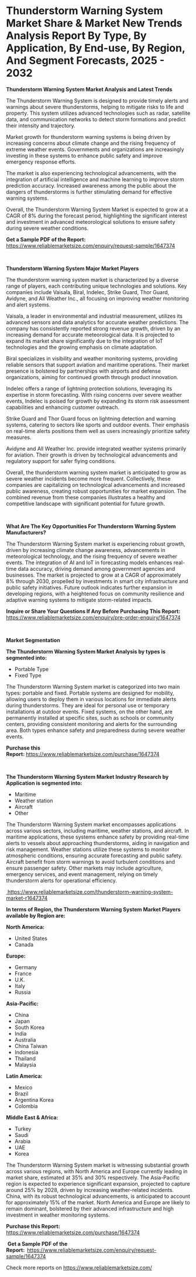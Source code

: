 <p><h1>Thunderstorm Warning System Market Share & Market New Trends Analysis Report By Type, By Application, By End-use, By Region, And Segment Forecasts, 2025 - 2032</h1></p><p><strong>Thunderstorm Warning System Market Analysis and Latest Trends</strong></p>
<p><p>The Thunderstorm Warning System is designed to provide timely alerts and warnings about severe thunderstorms, helping to mitigate risks to life and property. This system utilizes advanced technologies such as radar, satellite data, and communication networks to detect storm formations and predict their intensity and trajectory. </p><p>Market growth for thunderstorm warning systems is being driven by increasing concerns about climate change and the rising frequency of extreme weather events. Governments and organizations are increasingly investing in these systems to enhance public safety and improve emergency response efforts. </p><p>The market is also experiencing technological advancements, with the integration of artificial intelligence and machine learning to improve storm prediction accuracy. Increased awareness among the public about the dangers of thunderstorms is further stimulating demand for effective warning systems. </p><p>Overall, the Thunderstorm Warning System Market is expected to grow at a CAGR of 8% during the forecast period, highlighting the significant interest and investment in advanced meteorological solutions to ensure safety during severe weather conditions.</p></p>
<p><strong>Get a Sample PDF of the Report:&nbsp;</strong> <a href="https://www.reliablemarketsize.com/enquiry/request-sample/1647374?utm_campaign=3447&utm_medium=2&utm_source=Github&utm_content=ia&utm_term=10042025&utm_id=thunderstorm-warning-system">https://www.reliablemarketsize.com/enquiry/request-sample/1647374</a></p>
<p>&nbsp;</p>
<p><strong>Thunderstorm Warning System Major Market Players</strong></p>
<p><p>The thunderstorm warning system market is characterized by a diverse range of players, each contributing unique technologies and solutions. Key companies include Vaisala, Biral, Indelec, Strike Guard, Thor Guard, Avidyne, and All Weather Inc., all focusing on improving weather monitoring and alert systems.</p><p>Vaisala, a leader in environmental and industrial measurement, utilizes its advanced sensors and data analytics for accurate weather predictions. The company has consistently reported strong revenue growth, driven by an increasing demand for accurate meteorological data. It is projected to expand its market share significantly due to the integration of IoT technologies and the growing emphasis on climate adaptation.</p><p>Biral specializes in visibility and weather monitoring systems, providing reliable sensors that support aviation and maritime operations. Their market presence is bolstered by partnerships with airports and defense organizations, aiming for continued growth through product innovation.</p><p>Indelec offers a range of lightning protection solutions, leveraging its expertise in storm forecasting. With rising concerns over severe weather events, Indelec is poised for growth by expanding its storm risk assessment capabilities and enhancing customer outreach.</p><p>Strike Guard and Thor Guard focus on lightning detection and warning systems, catering to sectors like sports and outdoor events. Their emphasis on real-time alerts positions them well as users increasingly prioritize safety measures.</p><p>Avidyne and All Weather Inc. provide integrated weather systems primarily for aviation. Their growth is driven by technological advancements and regulatory support for safer flying conditions.</p><p>Overall, the thunderstorm warning system market is anticipated to grow as severe weather incidents become more frequent. Collectively, these companies are capitalizing on technological advancements and increased public awareness, creating robust opportunities for market expansion. The combined revenue from these companies illustrates a healthy and competitive landscape with significant potential for future growth.</p></p>
<p>&nbsp;</p>
<p><strong>What Are The Key Opportunities For Thunderstorm Warning System Manufacturers?</strong></p>
<p><p>The Thunderstorm Warning System market is experiencing robust growth, driven by increasing climate change awareness, advancements in meteorological technology, and the rising frequency of severe weather events. The integration of AI and IoT in forecasting models enhances real-time data accuracy, driving demand among government agencies and businesses. The market is projected to grow at a CAGR of approximately 8% through 2030, propelled by investments in smart city infrastructure and public safety initiatives. Future outlook indicates further expansion in developing regions, with a heightened focus on community resilience and adaptive warning systems to mitigate storm-related impacts.</p></p>
<p><strong>Inquire or Share Your Questions If Any Before Purchasing This Report:</strong> <a href="https://www.reliablemarketsize.com/enquiry/pre-order-enquiry/1647374?utm_campaign=3447&utm_medium=2&utm_source=Github&utm_content=ia&utm_term=10042025&utm_id=thunderstorm-warning-system">https://www.reliablemarketsize.com/enquiry/pre-order-enquiry/1647374</a></p>
<p>&nbsp;</p>
<p><strong>Market Segmentation</strong></p>
<p><strong>The Thunderstorm Warning System Market Analysis by types is segmented into:</strong></p>
<p><ul><li>Portable Type</li><li>Fixed Type</li></ul></p>
<p><p>The Thunderstorm Warning System market is categorized into two main types: portable and fixed. Portable systems are designed for mobility, allowing users to deploy them in various locations for immediate alerts during thunderstorms. They are ideal for personal use or temporary installations at outdoor events. Fixed systems, on the other hand, are permanently installed at specific sites, such as schools or community centers, providing consistent monitoring and alerts for the surrounding area. Both types enhance safety and preparedness during severe weather events.</p></p>
<p><strong>Purchase this Report:&nbsp;</strong><a href="https://www.reliablemarketsize.com/purchase/1647374?utm_campaign=3447&utm_medium=2&utm_source=Github&utm_content=ia&utm_term=10042025&utm_id=thunderstorm-warning-system">https://www.reliablemarketsize.com/purchase/1647374</a></p>
<p>&nbsp;</p>
<p><strong>The Thunderstorm Warning System Market Industry Research by Application is segmented into:</strong></p>
<p><ul><li>Maritime</li><li>Weather station</li><li>Aircraft</li><li>Other</li></ul></p>
<p><p>The Thunderstorm Warning System market encompasses applications across various sectors, including maritime, weather stations, and aircraft. In maritime applications, these systems enhance safety by providing real-time alerts to vessels about approaching thunderstorms, aiding in navigation and risk management. Weather stations utilize these systems to monitor atmospheric conditions, ensuring accurate forecasting and public safety. Aircraft benefit from storm warnings to avoid turbulent conditions and ensure passenger safety. Other markets may include agriculture, emergency services, and event management, relying on timely thunderstorm alerts for operational efficiency.</p></p>
<p><a href="https://www.reliablemarketsize.com/thunderstorm-warning-system-market-r1647374?utm_campaign=3447&utm_medium=2&utm_source=Github&utm_content=ia&utm_term=10042025&utm_id=thunderstorm-warning-system">&nbsp;https://www.reliablemarketsize.com/thunderstorm-warning-system-market-r1647374</a></p>
<p><strong>In terms of Region, the Thunderstorm Warning System Market Players available by Region are:</strong></p>
<p>
    <p> <strong> North America: </strong>
        <ul>
            <li>United States</li>
            <li>Canada</li>
        </ul>
        </p> 
    <p> <strong> Europe: </strong>
        <ul>
            <li>Germany</li>
            <li>France</li>
            <li>U.K.</li>
            <li>Italy</li>
            <li>Russia</li>
        </ul>
        </p> 
    <p> <strong> Asia-Pacific: </strong>
        <ul>
            <li>China</li>
            <li>Japan</li>
            <li>South Korea</li>
            <li>India</li>
            <li>Australia</li>
            <li>China Taiwan</li>
            <li>Indonesia</li>
            <li>Thailand</li>
            <li>Malaysia</li>
        </ul>
        </p> 
    <p> <strong> Latin America: </strong>
        <ul>
            <li>Mexico</li>
            <li>Brazil</li>
            <li>Argentina Korea</li>
            <li>Colombia</li>
        </ul>
        </p> 
    <p> <strong> Middle East & Africa: </strong>
        <ul>
            <li>Turkey</li>
            <li>Saudi</li>
            <li>Arabia</li>
            <li>UAE</li>
            <li>Korea</li>
        </ul>
    </p>
    </p>
<p><p>The Thunderstorm Warning System market is witnessing substantial growth across various regions, with North America and Europe currently leading in market share, estimated at 35% and 30% respectively. The Asia-Pacific region is expected to experience significant expansion, projected to capture around 25% by 2028, driven by increasing weather-related incidents. China, with its robust technological advancements, is anticipated to account for approximately 15% of the market. North America and Europe are likely to remain dominant, bolstered by their advanced infrastructure and high investment in weather monitoring systems.</p></p>
<p><strong>Purchase this Report: </strong><a href="https://www.reliablemarketsize.com/purchase/1647374?utm_campaign=3447&utm_medium=2&utm_source=Github&utm_content=ia&utm_term=10042025&utm_id=thunderstorm-warning-system">https://www.reliablemarketsize.com/purchase/1647374</a></p>
<p>&nbsp;<strong>Get a Sample PDF of the Report:&nbsp;&nbsp;</strong><a href="https://www.reliablemarketsize.com/enquiry/request-sample/1647374?utm_campaign=3447&utm_medium=2&utm_source=Github&utm_content=ia&utm_term=10042025&utm_id=thunderstorm-warning-system">https://www.reliablemarketsize.com/enquiry/request-sample/1647374</a></p>
<p><strong></strong></p>
<p>Check more reports on <a href="https://www.reliablemarketsize.com/?utm_campaign=3447&utm_medium=2&utm_source=Github&utm_content=ia&utm_term=10042025&utm_id=thunderstorm-warning-system">https://www.reliablemarketsize.com/</a></p>